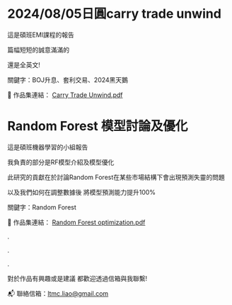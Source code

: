 # 2024/08/05日圓carry trade unwind

這是碩班EMI課程的報告

篇幅短短的誠意滿滿的

還是全英文!

關鍵字：BOJ升息、套利交易、2024黑天鵝

📄 作品集連結： [Carry Trade Unwind.pdf](./20240805carrytrade.pdf)

# Random Forest 模型討論及優化 

這是碩班機器學習的小組報告

我負責的部分是RF模型介紹及模型優化

此研究的貢獻在於討論Random Forest在某些市場結構下會出現預測失靈的問題

以及我們如何在調整數據後 將模型預測能力提升100%

關鍵字：Random Forest

📄 作品集連結： [Random Forest optimization.pdf](./RFclassreport.pdf)

.

.

.

對於作品有興趣或是建議 都歡迎透過信箱與我聯繫!

📬 聯絡信箱：ltmc.liao@gmail.com
